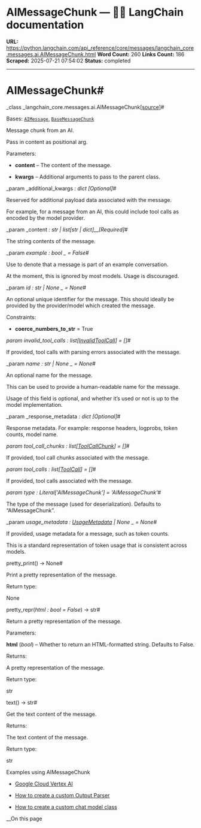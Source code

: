 # AIMessageChunk — 🦜🔗 LangChain  documentation

**URL:** https://python.langchain.com/api_reference/core/messages/langchain_core.messages.ai.AIMessageChunk.html
**Word Count:** 260
**Links Count:** 186
**Scraped:** 2025-07-21 07:54:02
**Status:** completed

---

# AIMessageChunk\#

_class _langchain\_core.messages.ai.AIMessageChunk[\[source\]](https://python.langchain.com/api_reference/_modules/langchain_core/messages/ai.html#AIMessageChunk)\#     

Bases: [`AIMessage`](https://python.langchain.com/api_reference/core/messages/langchain_core.messages.ai.AIMessage.html#langchain_core.messages.ai.AIMessage "langchain_core.messages.ai.AIMessage"), [`BaseMessageChunk`](https://python.langchain.com/api_reference/core/messages/langchain_core.messages.base.BaseMessageChunk.html#langchain_core.messages.base.BaseMessageChunk "langchain_core.messages.base.BaseMessageChunk")

Message chunk from an AI.

Pass in content as positional arg.

Parameters:     

  * **content** – The content of the message.

  * **kwargs** – Additional arguments to pass to the parent class.

_param _additional\_kwargs _: dict_ _\[Optional\]_\#     

Reserved for additional payload data associated with the message.

For example, for a message from an AI, this could include tool calls as encoded by the model provider.

_param _content _: str | list\[str | dict\]__\[Required\]_\#     

The string contents of the message.

_param _example _: bool_ _ = False_\#     

Use to denote that a message is part of an example conversation.

At the moment, this is ignored by most models. Usage is discouraged.

_param _id _: str | None_ _ = None_\#     

An optional unique identifier for the message. This should ideally be provided by the provider/model which created the message.

Constraints:     

  * **coerce\_numbers\_to\_str** = True

_param _invalid\_tool\_calls _: list\[[InvalidToolCall](https://python.langchain.com/api_reference/core/messages/langchain_core.messages.tool.InvalidToolCall.html#langchain_core.messages.tool.InvalidToolCall "langchain_core.messages.tool.InvalidToolCall")\]__ = \[\]_\#     

If provided, tool calls with parsing errors associated with the message.

_param _name _: str | None_ _ = None_\#     

An optional name for the message.

This can be used to provide a human-readable name for the message.

Usage of this field is optional, and whether it’s used or not is up to the model implementation.

_param _response\_metadata _: dict_ _\[Optional\]_\#     

Response metadata. For example: response headers, logprobs, token counts, model name.

_param _tool\_call\_chunks _: list\[[ToolCallChunk](https://python.langchain.com/api_reference/core/messages/langchain_core.messages.tool.ToolCallChunk.html#langchain_core.messages.tool.ToolCallChunk "langchain_core.messages.tool.ToolCallChunk")\]__ = \[\]_\#     

If provided, tool call chunks associated with the message.

_param _tool\_calls _: list\[[ToolCall](https://python.langchain.com/api_reference/core/messages/langchain_core.messages.tool.ToolCall.html#langchain_core.messages.tool.ToolCall "langchain_core.messages.tool.ToolCall")\]__ = \[\]_\#     

If provided, tool calls associated with the message.

_param _type _: Literal\['AIMessageChunk'\]__ = 'AIMessageChunk'_\#     

The type of the message \(used for deserialization\). Defaults to “AIMessageChunk”.

_param _usage\_metadata _: [UsageMetadata](https://python.langchain.com/api_reference/core/messages/langchain_core.messages.ai.UsageMetadata.html#langchain_core.messages.ai.UsageMetadata "langchain_core.messages.ai.UsageMetadata") | None_ _ = None_\#     

If provided, usage metadata for a message, such as token counts.

This is a standard representation of token usage that is consistent across models.

pretty\_print\(\) → None\#     

Print a pretty representation of the message.

Return type:     

None

pretty\_repr\(_html : bool = False_\) → str\#     

Return a pretty representation of the message.

Parameters:     

**html** \(_bool_\) – Whether to return an HTML-formatted string. Defaults to False.

Returns:     

A pretty representation of the message.

Return type:     

str

text\(\) → str\#     

Get the text content of the message.

Returns:     

The text content of the message.

Return type:     

str

Examples using AIMessageChunk

  * [Google Cloud Vertex AI](https://python.langchain.com/docs/integrations/llms/google_vertex_ai_palm/)

  * [How to create a custom Output Parser](https://python.langchain.com/docs/how_to/output_parser_custom/)

  * [How to create a custom chat model class](https://python.langchain.com/docs/how_to/custom_chat_model/)

__On this page